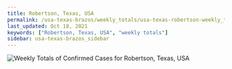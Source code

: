 ```yaml
---
title: Robertson, Texas, USA
permalink: /usa-texas-brazos/weekly_totals/usa-texas-robertson-weekly_totals.html
last_updated: Oct 18, 2021
keywords: ["Robertson, Texas, USA", "weekly totals"]
sidebar: usa-texas-brazos_sidebar
---
```


![Weekly Totals of Confirmed Cases for Robertson, Texas, USA](/covid_tracker/images/graphs/usa-texas-robertson-weekly_totals_graph.png)
